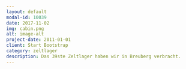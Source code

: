 ```yaml
---
layout: default
modal-id: 10039
date: 2017-11-02
img: cabin.png
alt: image-alt
project-date: 2011-01-01
client: Start Bootstrap
category: zeltlager
description: Das 39ste Zeltlager haben wir in Breuberg verbracht.
---
```

